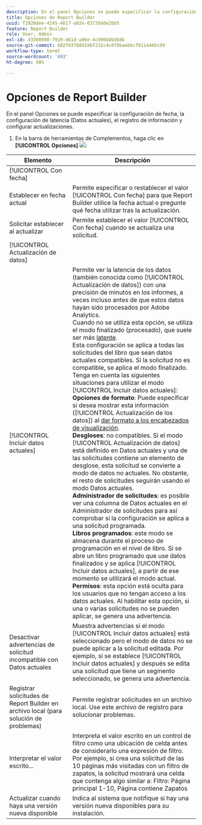 ```yaml
---
description: En el panel Opciones se puede especificar la configuración de fecha, la configuración de latencia (Datos actuales), el registro de información y configurar actualizaciones.
title: Opciones de Report Builder
uuid: f2920dee-4245-4617-a02e-03726dde2bb5
feature: Report Builder
role: User, Admin
exl-id: d3388990-7919-461d-a96e-4c996b8bdb8b
source-git-commit: 602f837689186f232c4c0f8baebbcf911446bc99
workflow-type: tm+mt
source-wordcount: '493'
ht-degree: 98%

---
```


# Opciones de Report Builder

En el panel Opciones se puede especificar la configuración de fecha, la configuración de latencia (Datos actuales), el registro de información y configurar actualizaciones.

1. En la barra de herramientas de Complementos, haga clic en **[!UICONTROL Opciones]** ![](https://spectrum.adobe.com/static/icons/workflow_18/Smock_Settings_18_N.svg):

| Elemento | Descripción |
|--- |--- |
| [!UICONTROL Con fecha] |  |
| Establecer en fecha actual | Permite especificar o restablecer el valor [!UICONTROL Con fecha] para que Report Builder utilice la fecha actual o pregunte qué fecha utilizar tras la actualización. |
| Solicitar establecer al actualizar | Permite establecer el valor [!UICONTROL Con fecha] cuando se actualiza una solicitud. |
| [!UICONTROL Actualización de datos] |  |
| [!UICONTROL Incluir datos actuales] | Permite ver la latencia de los datos (también conocida como [!UICONTROL Actualización de datos]) con una precisión de minutos en los informes, a veces incluso antes de que estos datos hayan sido procesados por Adobe Analytics.<br>Cuando no se utiliza esta opción, se utiliza el modo finalizado (procesado), que suele ser más [latente](https://experienceleague.adobe.com/docs/analytics/analyze/reports-analytics/current-data.html?lang=es).<br>Esta configuración se aplica a todas las solicitudes del libro que sean datos actuales compatibles. Si la solicitud no es compatible, se aplica el modo finalizado.<br>Tenga en cuenta las siguientes situaciones para utilizar el modo [!UICONTROL Incluir datos actuales]: <br>**Opciones de formato**: Puede especificar si desea mostrar esta información ([!UICONTROL Actualización de los datos]) al [dar formato a los encabezados de visualización](/help/analyze/report-builder/layout/t-format-display-headers.md).<br>**Desgloses**: no compatibles. Si el modo [!UICONTROL Actualización de datos] está definido en Datos actuales y una de las solicitudes contiene un elemento de desglose, esta solicitud se convierte a modo de datos no actuales. No obstante, el resto de solicitudes seguirán usando el modo Datos actuales.<br>**Administrador de solicitudes**: es posible ver una columna de Datos actuales en el Administrador de solicitudes para así comprobar si la configuración se aplica a una solicitud programada.<br>**Libros programados**: este modo se almacena durante el proceso de programación en el nivel de libro. Si se abre un libro programado que use datos finalizados y se aplica [!UICONTROL Incluir datos actuales], a partir de ese momento se utilizará el modo actual.<br>**Permisos**: esta opción está oculta para los usuarios que no tengan acceso a los datos actuales.  Al habilitar esta opción, si una o varias solicitudes no se pueden aplicar, se genera una advertencia. |
| Desactivar advertencias de solicitud incompatible con Datos actuales | Muestra advertencias si el modo [!UICONTROL Incluir datos actuales] está seleccionado pero el modo de datos no se puede aplicar a la solicitud editada.  Por ejemplo, si se establece [!UICONTROL Incluir datos actuales] y después se edita una solicitud que tiene un segmento seleccionado, se genera una advertencia. |
| Registrar solicitudes de Report Builder en archivo local (para solución de problemas) | Permite registrar solicitudes en un archivo local. Use este archivo de registro para solucionar problemas. |
| Interpretar el valor escrito... | Interpreta el valor escrito en un control de filtro como una ubicación de celda antes de considerarlo una expresión de filtro.<br>Por ejemplo, si crea una solicitud de las 10 páginas más visitadas con un filtro de zapatos, la solicitud mostrará una celda que contenga algo similar a:   Filtro: Página principal 1-10, Página contiene Zapatos |
| Actualizar cuando haya una versión nueva disponible | Indica al sistema que notifique si hay una versión nueva disponibles para su instalación. |
